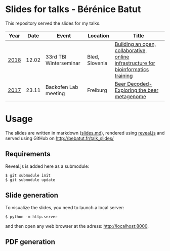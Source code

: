 Slides for talks - Bérénice Batut
=================================

This repository served the slides for my talks.


Year | Date | Event | Location | Title
--- | --- | --- | --- | ---
[2018](18/) | 12.02 | 33rd TBI Winterseminar | Bled, Slovenia | [Building an open, collaborative, online infrastructure for bioinformatics training](18/02_12_bled)
[2017](17/) | 23.11 | Backofen Lab meeting | Freiburg | [Beer Decoded-Exploring the beer metagenome](17/11_23_backofen_lab_meeting)


# Usage

The slides are written in markdown ([slides.md](slides.md)), rendered using [reveal.js](https://github.com/hakimel/reveal.js/) and served using GitHub on http://bebatut.fr/talk_slides/

## Requirements

Reveal.js is added here as a submodule:

```
$ git submodule init
$ git submodule update
```

## Slide generation

To visualize the slides, you need to launch a local server:

```
$ python -m http.server
```

and then open any web browser at the adress: [http://localhost:8000](http://localhost:8000).

## PDF generation
